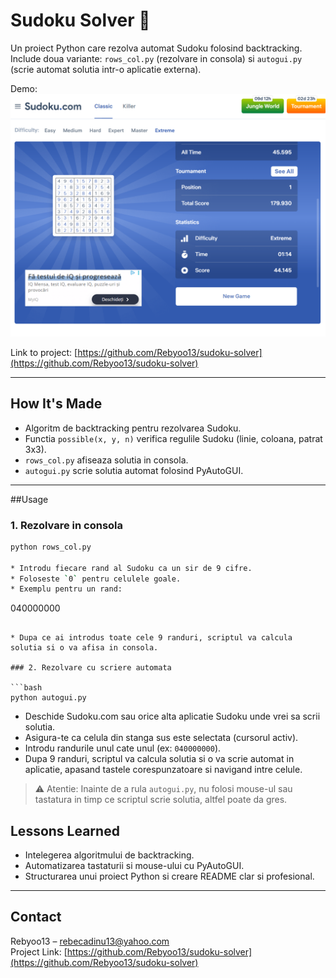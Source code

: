 # Sudoku Solver 🧩

Un proiect Python care rezolva automat Sudoku folosind backtracking.  
Include doua variante: `rows_col.py` (rezolvare in consola) si `autogui.py` (scrie automat solutia intr-o aplicatie externa).  

Demo:  
![Sudoku Screenshot](ss3.png)  

Link to project: [https://github.com/Rebyoo13/sudoku-solver](https://github.com/Rebyoo13/sudoku-solver)

---

## How It's Made
- Algoritm de backtracking pentru rezolvarea Sudoku.  
- Functia `possible(x, y, n)` verifica regulile Sudoku (linie, coloana, patrat 3x3).  
- `rows_col.py` afiseaza solutia in consola.  
- `autogui.py` scrie solutia automat folosind PyAutoGUI.  

---

##Usage

### 1. Rezolvare in consola
```bash
python rows_col.py

* Introdu fiecare rand al Sudoku ca un sir de 9 cifre.
* Foloseste `0` pentru celulele goale.
* Exemplu pentru un rand:

```
040000000
```

* Dupa ce ai introdus toate cele 9 randuri, scriptul va calcula solutia si o va afisa in consola.

### 2. Rezolvare cu scriere automata

```bash
python autogui.py
```

* Deschide Sudoku.com sau orice alta aplicatie Sudoku unde vrei sa scrii solutia.
* Asigura-te ca celula din stanga sus este selectata (cursorul activ).
* Introdu randurile unul cate unul (ex: `040000000`).
* Dupa 9 randuri, scriptul va calcula solutia si o va scrie automat in aplicatie, apasand tastele corespunzatoare si navigand intre celule.

> ⚠️ Atentie: Inainte de a rula `autogui.py`, nu folosi mouse-ul sau tastatura in timp ce scriptul scrie solutia, altfel poate da gres.



## Lessons Learned
- Intelegerea algoritmului de backtracking.  
- Automatizarea tastaturii si mouse-ului cu PyAutoGUI.  
- Structurarea unui proiect Python si creare README clar si profesional.  

---

## Contact
Rebyoo13 – [rebecadinu13@yahoo.com](mailto:rebecadinu13@yahoo.com)  
Project Link: [https://github.com/Rebyoo13/sudoku-solver](https://github.com/Rebyoo13/sudoku-solver)


